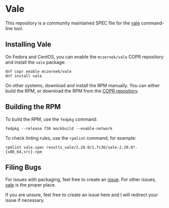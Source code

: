 # Vale

This repository is a community maintained SPEC file for the 
[vale](https://github.com/errata-ai/vale) command-line tool.

## Installing Vale

On Fedora and CentOS, you can enable the `mczernek/vale` COPR repository and install the `vale` package:

```
dnf copr enable mczernek/vale
dnf install vale
```

On other systems, download and install the RPM manually.
You can either build the RPM, or download the RPM from the [COPR repository](https://copr.fedorainfracloud.org/coprs/mczernek/vale/).

## Building the RPM

To build the RPM, use the `fedpkg` command:

```
fedpkg --release f36 mockbuild --enable-network
```

To check linting rules, use the `rpmlint` command, for example:

```
rpmlint vale.spec results_vale/2.20.0/1.fc36/vale-2.20.0*.{x86_64,src}.rpm
```

## Filing Bugs

For issues with packaging, feel free to create an [issue](https://github.com/m-czernek/vale-spec/issues).
For other issues, [vale](https://github.com/errata-ai/vale/issues) is the proper place.

If you are unsure, feel free to create an issue here and I will redirect your issue if necessary.
